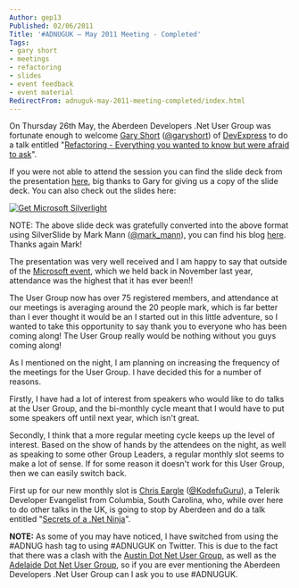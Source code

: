 ```yaml
---
Author: gep13
Published: 02/06/2011
Title: '#ADNUGUK – May 2011 Meeting - Completed'
Tags:
- gary short
- meetings
- refactoring
- slides
- event feedback
- event material
RedirectFrom: adnuguk-may-2011-meeting-completed/index.html
---
```


On Thursday 26th May, the Aberdeen Developers .Net User Group was fortunate enough to welcome [Gary Short](http://garyshort.org/) ([@garyshort](http://twitter.com/garyshort)) of [DevExpress](http://www.devexpress.com/) to do a talk entitled "[Refactoring - Everything you wanted to know but were afraid to ask](http://aberdeendevelopers.co.uk/Meetings/Refactoring-%E2%80%93-Everything-you-Wanted-to-Know-but-we.aspx)".

If you were not able to attend the session you can find the slide deck from the presentation [here](www.aberdeendevelopers.co.uk/Uploads/Meetings/RefactoringDeepDive.pptx), big thanks to Gary for giving us a copy of the slide deck. You can also check out the slides here:

[ ![Get Microsoft Silverlight](http://go.microsoft.com/fwlink/?LinkId=161376) ](http://go.microsoft.com/fwlink/?LinkID=149156&v=4.0.50401.0)

NOTE: The above slide deck was gratefully converted into the above format using SilverSlide by Mark Mann ([@mark_mann](http://twitter.com/#!/@mark_mann)), you can find his blog [here](http://blog.mark-mann.co.uk/).  Thanks again Mark!

The presentation was very well received and I am happy to say that outside of the [Microsoft event](http://aberdeendevelopers.co.uk/Meetings/What-s-New-in-Silverlight-4-.aspx), which we held back in November last year, attendance was the highest that it has ever been!!

The User Group now has over 75 registered members, and attendance at our meetings is averaging around the 20 people mark, which is far better than I ever thought it would be an I started out in this little adventure, so I wanted to take this opportunity to say thank you to everyone who has been coming along! The User Group really would be nothing without you guys coming along!

As I mentioned on the night, I am planning on increasing the frequency of the meetings for the User Group. I have decided this for a number of reasons.

Firstly, I have had a lot of interest from speakers who would like to do talks at the User Group, and the bi-monthly cycle meant that I would have to put some speakers off until next year, which isn't great.

Secondly, I think that a more regular meeting cycle keeps up the level of interest. Based on the show of hands by the attendees on the night, as well as speaking to some other Group Leaders, a regular monthly slot seems to make a lot of sense. If for some reason it doesn't work for this User Group, then we can easily switch back.

First up for our new monthly slot is [Chris Eargle](http://www.kodefuguru.com/) ([@KodefuGuru](http://twitter.com/kodefuguru)), a Telerik Developer Evangelist from Columbia, South Carolina, who, while over here to do other talks in the UK, is going to stop by Aberdeen and do a talk entitled "[Secrets of a .Net Ninja](http://aberdeendevelopers.co.uk/Meetings/Secrets-of-a--Net-Ninja.aspx)".

**NOTE:** As some of you may have noticed, I have switched from using the #ADNUG hash tag to using #ADNUGUK on Twitter. This is due to the fact that there was a clash with the [Austin Dot Net User Group](http://www.adnug.org/), as well as the [Adelaide Dot Net User Group](http://www.adnug.com/), so if you are ever mentioning the Aberdeen Developers .Net User Group can I ask you to use #ADNUGUK.
